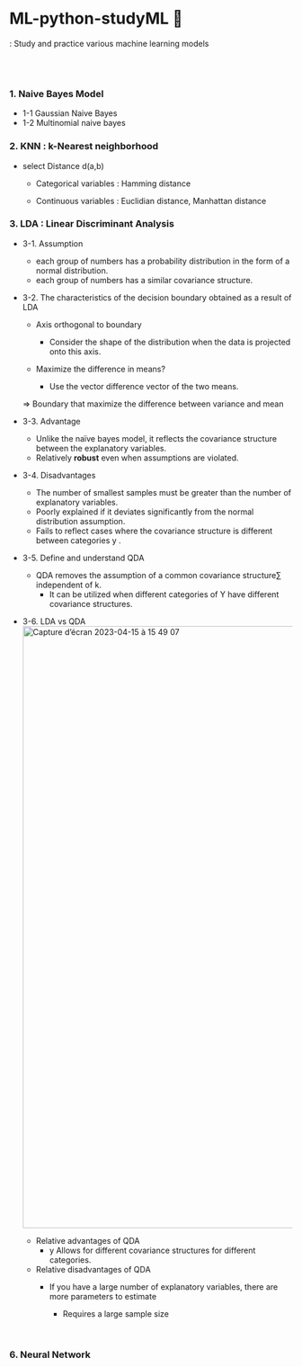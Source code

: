 <br/>
<br/>

# ML-python-studyML 🤖 
: Study and practice various machine learning models

<br/>
<br/>

### 1. Naive Bayes Model

- 1-1 Gaussian Naive Bayes
- 1-2 Multinomial naive bayes


### 2. KNN : k-Nearest neighborhood

- select Distance d(a,b)
  * Categorical variables
     : Hamming distance
     
  * Continuous variables
     : Euclidian distance, Manhattan distance

### 3. LDA : Linear Discriminant Analysis 

 - 3-1. Assumption
     - each group of numbers has a probability distribution in the form of a normal distribution. 
     - each group of numbers has a similar covariance structure.
     
 - 3-2. The characteristics of the decision boundary obtained as a result of LDA
    
     - Axis orthogonal to boundary
          - Consider the shape of the distribution when the data is projected onto this axis.

     - Maximize the difference in means?
         - Use the vector difference vector of the two means.
    
      => Boundary that maximize the difference between variance and mean
 
 - 3-3. Advantage
 
    - Unlike the naïve bayes model, it reflects the covariance structure between the explanatory variables.
    - Relatively **robust** even when assumptions are violated.  
    
 - 3-4. Disadvantages
   
    - The number of smallest samples must be greater than the number of explanatory variables.  
    - Poorly explained if it deviates significantly from the normal distribution assumption.  
    - Fails to reflect cases where the covariance structure is different between categories y . 

 - 3-5. Define and understand QDA
    - QDA removes the assumption of a common covariance structure∑ independent of k.
        - It can be utilized when different categories of Y have different covariance structures.
        
 - 3-6. LDA vs QDA
     <img width="1071" alt="Capture d’écran 2023-04-15 à 15 49 07" src="https://user-images.githubusercontent.com/63314860/232228009-d66c9be1-8f92-48b0-bb2d-ffcd85a97e50.png">
    
    - Relative advantages of QDA
        - y Allows for different covariance structures for different categories.
    - Relative disadvantages of QDA
        - If you have a large number of explanatory variables, there are more parameters to estimate
                
           - Requires a large sample size

<br/>

### 6. Neural Network
